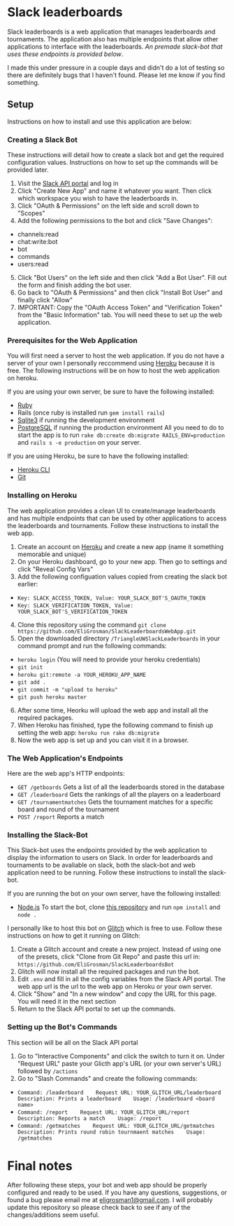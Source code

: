 # Slack leaderboards

Slack leaderboards is a web application that manages leaderboards and tournaments. The application also has multiple endpoints that allow other applications to interface with the leaderboards. *An premade slack-bot that uses these endpoints is provided below*.

I made this under pressure in a couple days and didn't do a lot of testing so there are definitely bugs that I haven't found. Please let me know if you find something.

## Setup
Instructions on how to install and use this application are below:

### Creating a Slack Bot
These instructions will detail how to create a slack bot and get the required configuration values. Instructions on how to set up the commands will be provided later.

1. Visit the [Slack API portal](https://api.slack.com/apps) and log in
2. Click "Create New App" and name it whatever you want. Then click which workspace you wish to have the leaderboards in.
3. Click "OAuth & Permissions" on the left side and scroll down to "Scopes"
4. Add the following permissions to the bot and click "Save Changes":
* channels:read
* chat:write:bot
* bot
* commands
* users:read
5. Click "Bot Users" on the left side and then click "Add a Bot User". Fill out the form and finish adding the bot user. 
6. Go back to "OAuth & Permissions" and then click "Install Bot User" and finally click "Allow"
7. IMPORTANT: Copy the "OAuth Access Token" and "Verification Token" from the "Basic Information" tab. You will need these to set up the web application.

### Prerequisites for the Web Application
You will first need a server to host the web application. If you do not have a server of your own I personally reccommend using [Heroku](https://heroku.com) because it is free. The following instructions will be on how to host the web application on heroku.

If you are using your own server, be sure to have the following installed:
* [Ruby](https://www.ruby-lang.org/en/downloads/) 
* Rails (once ruby is installed run ```gem install rails```)
* [Sqlite3](https://www.sqlite.org/download.html) if running the development environment
* [PostgreSQL](https://www.postgresql.org/download/) if running the production environment
All you need to do to start the app is to run ```rake db:create db:migrate RAILS_ENV=production``` and ```rails s -e production``` on your server.

If you are using Heroku, be sure to have the following installed:
* [Heroku CLI](https://devcenter.heroku.com/articles/heroku-cli#download-and-install)
* [Git](https://git-scm.com/downloads)

### Installing on Heroku
 The web application provides a clean UI to create/manage leaderboards and has multiple endpoints that can be used by other applications to access the leaderboards and tournaments. Follow these instructions to install the web app.
 
1. Create an account on [Heroku](https://heroku.com) and create a new app (name it something memorable and unique)
2. On your Heroku dashboard, go to your new app. Then go to settings and click "Reveal Config Vars"
3. Add the following configuation values copied from creating the slack bot earlier:
* ```Key: SLACK_ACCESS_TOKEN, Value: YOUR_SLACK_BOT'S_OAUTH_TOKEN```
* ```Key: SLACK_VERIFICATION_TOKEN, Value: YOUR_SLACK_BOT'S_VERIFICATION_TOKEN```
4. Clone this repository using the command ```git clone https://github.com/EliGrosman/SlackLeaderboardsWebApp.git```
5. Open the downloaded directory ```/TriangleUWSlackLeaderboards``` in your command prompt and run the following commands:
* ```heroku login``` (You will need to provide your heroku credentials)
* ```git init```
* ```heroku git:remote -a YOUR_HEROKU_APP_NAME```
* ```git add .```
* ```git commit -m "upload to heroku"```
* ```git push heroku master```
6. After some time, Heorku will upload the web app and install all the required packages. 
7. When Heroku has finished, type the following command to finish up setting the web app: ```heroku run rake db:migrate```
8. Now the web app is set up and you can visit it in a browser.

### The Web Application's Endpoints
 Here are the web app's HTTP endpoints:
 * ```GET /getboards``` Gets a list of all the leaderboards stored in the database
 * ```GET /leaderboard``` Gets the rankings of all the players on a leaderboard
 * ```GET /tournamentmatches``` Gets the tournament matches for a specific board and round of the tournament
 * ```POST /report``` Reports a match 
 
### Installing the Slack-Bot
 This Slack-bot uses the endpoints provided by the web application to display the information to users on Slack. In order for leaderboards and tournaments to be avaliable on slack, both the slack-bot and web application need to be running. Follow these instructions to install the slack-bot.
 
If you are running the bot on your own server, have the following installed:
* [Node.js](https://nodejs.org/en/download/)
To start the bot, clone [this repository](https://github.com/EliGrosman/SlackLeaderboardsBot) and run ```npm install``` and ```node .```

I personally like to host this bot on [Glitch](https://glitch.com/) which is free to use. Follow these instructions on how to get it running on Glitch:
1. Create a Glitch account and create a new project. Instead of using one of the presets, click "Clone from Git Repo" and paste this url in: ```https://github.com/EliGrosman/SlackLeaderboardsBot```
2. Glitch will now install all the required packages and run the bot.
3. Edit ```.env``` and fill in all the config variables from the Slack API portal. The web app url is the url to the web app on Heroku or your own server.
4. Click "Show" and "In a new window" and copy the URL for this page. You will need it in the next section
4. Return to the Slack API portal to set up the commands.


### Setting up the Bot's Commands
This section will be all on the Slack API portal

1. Go to "Interactive Components" and click the switch to turn it on. Under "Request URL" paste your Glicth app's URL (or your own server's URL) followed by ```/actions```
2. Go to "Slash Commands" and create the following commands:
* ```Command: /leaderboard    Request URL: YOUR_GLITCH_URL/leaderboard   Description: Prints a leaderboard    Usage: /leaderboard <board name>```
* ```Command: /report    Request URL: YOUR_GLITCH_URL/report    Description: Reports a match    Usage: /report```
* ```Command: /getmatches    Request URL: YOUR_GLITCH_URL/getmatches    Description: Prints round robin tournmaent matches    Usage: /getmatches```


# Final notes

After following these steps, your bot and web app should be properly configured and ready to be used. If you have any questions, suggestions, or found a bug please email me at eligrosman1@gmail.com. I will probably update this repository so please check back to see if any of the changes/additions seem useful.

